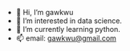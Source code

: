 - 👋 Hi, I’m gawkwu
- 👀 I’m interested in data science.
- 🌱 I’m currently learning python.
- 📫 email: gawkwu@gmail.com
